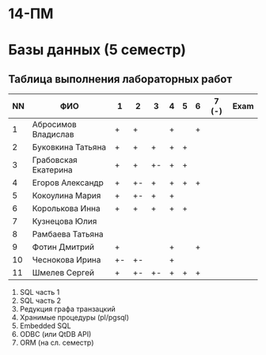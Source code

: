 # 14-ПМ
# Базы данных (5 семестр)
## Таблица выполнения лабораторных работ

| NN  | ФИО                  | 1   | 2   | 3   | 4   | 5   | 6   | 7 (-) | Exam |
| --- | -------------------- | --- | --- | --- | --- | --- | --- | ----- | ---- |
| 1   | Абросимов Владислав  | +   | +   |     | +   |     | +   |       |      |
| 2   | Буковкина Татьяна    | +   | +   | +   | +   | +   |     |       |      |
| 3   | Грабовская Екатерина | +   | +   | +-  | +   | +   |     |       |      |
| 4   | Егоров Александр     | +   | +-  | +   | +   | +   | +   |       |      |
| 5   | Кокоулина Мария      | +   | +-  | +   | +   |     |     |       |      |
| 6   | Королькова Инна      | +   | +   | +   | +   | +   |     |       |      |
| 7   | Кузнецова Юлия       |     |     |     |     |     |     |       |      |
| 8   | Рамбаева Татьяна     |     |     |     |     |     |     |       |      |
| 9   | Фотин Дмитрий        | +   |     |     | +   |     | +   |       |      |
| 10  | Чеснокова Ирина      | +-  | +-  |     | +   |     |     |       |      |
| 11  | Шмелев Сергей        | +   | +-  | +-  | +   | +   | +   |       |      |

1. SQL часть 1
2. SQL часть 2
3. Редукция графа транзацкий
4. Хранимые процедуры (pl/pgsql)
5. Embedded SQL
6. ODBC (или QtDB API)
7. ORM (на сл. семестр)
